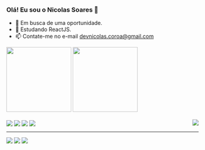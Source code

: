 ### Olá! Eu sou o Nicolas Soares 👋

- 🔭 Em busca de uma oportunidade.
- 🌱 Estudando ReactJS.
- 📫 Contate-me no e-mail devnicolas.coroa@gmail.com

 <div>
  <a src="http://github.com/d3vnicolas">
  <img height="170em" src="https://github-readme-stats.vercel.app/api?username=d3vnicolas&show_icons=true&theme=dark&include_all_commits=true&count_private=true"/>
  <img height="170em" src="https://github-readme-stats.vercel.app/api/top-langs/?username=d3vnicolas&layout=compact&langs_count=7&theme=dark"/>
</div>
  <div style="display: inline_block"><br>
    <img align="center" src="https://img.icons8.com/color/48/000000/javascript--v1.png"/>
    <img align="center" src="https://img.icons8.com/color/48/000000/sass.png"/>
    <img align="center" src="https://img.icons8.com/ultraviolet/40/000000/react--v2.png"/>
    <img align="center" src="https://img.icons8.com/color/48/000000/html-5--v1.png"/>
    <img align="right" src="https://img.icons8.com/color/48/000000/css3.png"/>
  
 <!--<img align="center" alt="Csharp" height="30" width="40" src="https://raw.githubusercontent.com/devicons/devicon/master/icons/csharp/csharp-original.svg">-->
</div>
  <hr>
<div>
    <a style="text-align: center" href="https://www.facebook.com/nicolas.soares.35"><img src="https://img.shields.io/badge/Facebook-1877F2?style=for-the-badge&logo=facebook&logoColor=white"></a>
    <a href="https://www.instagram.com/_nicsoares/"><img src="https://img.shields.io/badge/Instagram-E4405F?style=for-the-badge&logo=instagram&logoColor=white"></a>
    <a href="mailto:devnicolas.coroa@gmail.com"><img src="https://img.shields.io/badge/Gmail-D14836?style=for-the-badge&logo=gmail&logoColor=white"></a>
</div>
